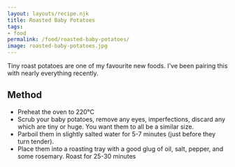 ```yaml
---
layout: layouts/recipe.njk
title: Roasted Baby Potatoes
tags:
- food
permalink: /food/roasted-baby-potatoes/
image: roasted-baby-potatoes.jpg
---
```

Tiny roast potatoes are one of my favourite new foods. I've been pairing this with nearly everything recently.

## Method
- Preheat the oven to 220°C⁣
- Scrub your baby potatoes, remove any eyes, imperfections, discard any which are tiny or huge. You want them to all be a similar size.⁣
- Parboil them in slightly salted water for 5-7 minutes (just before they turn tender).⁣
- Place them into a roasting tray with a good glug of oil, salt, pepper, and some rosemary. Roast for 25-30 minutes
